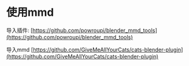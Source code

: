 # 使用mmd

导入插件: [https://github.com/powroupi/blender_mmd_tools](https://github.com/powroupi/blender_mmd_tools)
​

导入mmd
[https://github.com/GiveMeAllYourCats/cats-blender-plugin](https://github.com/GiveMeAllYourCats/cats-blender-plugin)
